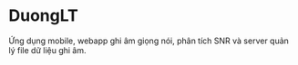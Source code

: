 # DuongLT
Ứng dụng mobile, webapp ghi âm giọng nói, phân tích SNR và server quản lý file dữ liệu ghi âm.
